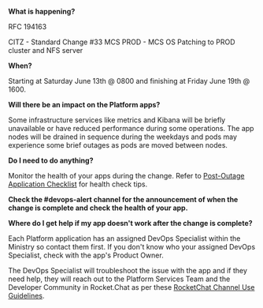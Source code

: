 
**What is happening?**

RFC 194163 

CITZ - Standard Change #33 MCS PROD - MCS OS Patching to PROD cluster and NFS server

**When?**

Starting at Saturday June 13th @ 0800 and finishing at Friday June 19th @ 1600.

**Will there be an impact on the Platform apps?**

Some infrastructure services like metrics and Kibana will be briefly unavailable or have reduced performance during some operations. The app nodes will be drained in sequence during the weekdays and pods may experience some brief outages as pods are moved between nodes.

**Do I need to do anything?**

Monitor the health of your apps during the change. Refer to [Post-Outage Application Checklist](https://developer.gov.bc.ca/Post-Outage-Application-Health-Checklist) for health check tips.

**Check the #devops-alert channel for the announcement of when the change is complete and check the health of your app.**

**Where do I get help if my app doesn't work after the change is complete?**

Each Platform application has an assigned DevOps Specialist within the Ministry so contact them first. If you don't know who your assigned DevOps Specialist, check with the app's Product Owner.

The DevOps Specialist will troubleshoot the issue with the app and if they need help, they will reach out to the Platform Services Team and the Developer Community in Rocket.Chat as per these [RocketChat Channel Use Guidelines](
https://developer.gov.bc.ca/Getting-human-support-for-issues-not-covered-by-devops-requests).
